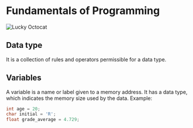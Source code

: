 # Fundamentals of Programming
![Lucky Octocat](https://octodex.github.com/images/yaktocat.png)
## Data type
It is a collection of rules and operators permissible for a data type.
## Variables
A variable is a name or label given to a memory address. It has a data type, which indicates the memory size used by the data.
Example:
```C
int age = 20;
char initial = 'R';
float grade_average = 4.729;
```
